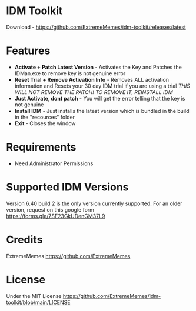 # IDM Toolkit
Download - https://github.com/ExtremeMemes/idm-toolkit/releases/latest
# Features
- **Activate + Patch Latest Version** - Activates the Key and Patches the IDMan.exe to remove key is not genuine error
- **Reset Trial + Remove Activation Info** - Removes ALL activation information and Resets your 30 day IDM trial if you are using a trial *THIS WILL NOT REMOVE THE PATCH! TO REMOVE IT, REINSTALL IDM*
- **Just Activate, dont patch** - You will get the error telling that the key is not genuine
- **Install IDM** - Just installs the latest version which is bundled in the build in the "recources" folder
- **Exit** - Closes the window

# Requirements
  - Need Administrator Permissions
 
# Supported IDM Versions
Version 6.40 build 2 is the only version currently supported. For an older version, request on this google form
https://forms.gle/7SF23GkUDenGM37L9
# Credits
ExtremeMemes https://github.com/ExtremeMemes

# License
Under the MIT License
https://github.com/ExtremeMemes/idm-toolkit/blob/main/LICENSE
